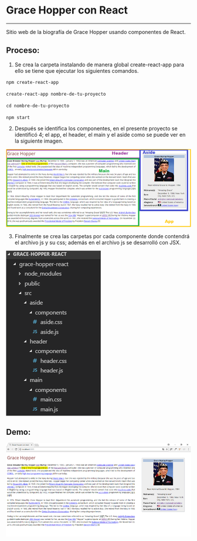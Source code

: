# Grace Hopper con React
***
Sitio web de la biografía de Grace Hopper usando componentes de React.

## Proceso:
1. Se crea la carpeta instalando de manera global create-react-app para ello se tiene que ejecutar los siguientes comandos.

```
npm create-react-app

create-react-app nombre-de-tu-proyecto

cd nombre-de-tu-proyecto

npm start
```

2. Después se identifica los componentes, en el presente proyecto se identificó 4; el app, el header, el main y el aside como se puede ver en la siguiente imagen.

![Sin titulo](public/assets/docs/componentes.png)

3. Finalmente se crea las carpetas por cada componente donde contendrá el archivo js y su css; además en el archivo js se desarrolló con JSX.

![Sin titulo](public/assets/docs/carpetas-componentes.png)


## Demo: 

![Sin titulo](public/assets/docs/demo.png)


